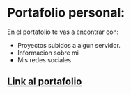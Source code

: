 # Portafolio personal:
En el portafolio te vas a encontrar con:
- Proyectos subidos a algun servidor.
- Informacion sobre mi
- Mis redes sociales

## [Link al portafolio](https://emilianogorgellon.github.io/ "Link al portafolio")